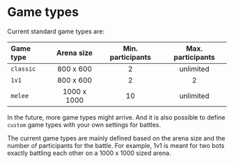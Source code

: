 # Game types

Current standard game types are:

| Game type | Arena size  | Min. participants | Max. participants |
|:----------|:-----------:|:-----------------:|:-----------------:|
| `classic` |  800 x 600  |         2         |     unlimited     |
| `1v1`     |  800 x 600  |         2         |         2         |
| `melee`   | 1000 x 1000 |        10         |     unlimited     |

In the future, more game types might arrive. And it is also possible to define `custom` game types with your own
settings for battles.

The current game types are mainly defined based on the arena size and the number of participants for the battle.
For example, 1v1 is meant for two bots exactly battling each other on a 1000 x 1000 sized arena.